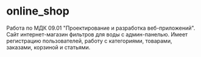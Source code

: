# online_shop
Работа по МДК 09.01 "Проектирование и разработка веб-приложений".
Сайт интернет-магазин фильтров для воды с админ-панелью. Имеет регистрацию пользователей, работу с категориями, товарами, заказами, корзиной и статьями.
